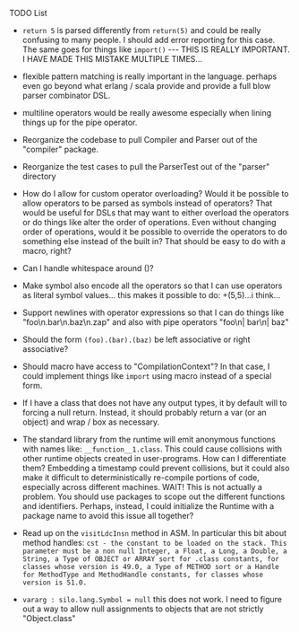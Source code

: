 
TODO List

- `return 5` is parsed differently from `return(5)` and could be really confusing to many people. I should add error reporting for this case. The same goes for things like `import()` --- THIS IS REALLY IMPORTANT. I HAVE MADE THIS MISTAKE MULTIPLE TIMES...

- flexible pattern matching is really important in the language. perhaps even go beyond what erlang / scala provide and provide a full blow parser combinator DSL.

- multiline operators would be really awesome especially when lining things up for the pipe operator.

- Reorganize the codebase to pull Compiler and Parser out of the "compiler" package.
- Reorganize the test cases to pull the ParserTest out of the "parser" directory

- How do I allow for custom operator overloading? Would it be possible to allow operators to be parsed as symbols instead of operators? That would be useful for DSLs that may want to either overload the operators or do things like alter the order of operations. Even without changing order of operations, would it be possible to override the operators to do something else instead of the built in? That should be easy to do with a macro, right?

- Can I handle whitespace around ()?
- Make symbol also encode all the operators so that I can use operators as literal symbol values... this makes it possible to do: +(5,5)...i think...
- Support newlines with operator expressions so that I can do things like "foo\n.bar\n.baz\n.zap" and also with pipe operators "foo\n| bar\n| baz"

- Should the form `(foo).(bar).(baz)` be left associative or right associative?

- Should macro have access to "CompilationContext"? In that case, I could implement things like `import` using macro instead of a special form.

- If I have a class that does not have any output types, it by default will to forcing a null return. Instead, it should probably return a var (or an object) and wrap / box as necessary.

- The standard library from the runtime will emit anonymous functions with names like: `__function__1.class`. This could cause collisions with other runtime objects created in user-programs. How can I differentiate them? Embedding a timestamp could prevent collisions, but it could also make it difficult to deterministically re-compile portions of code, especially across different machines. WAIT! This is not actually a problem. You should use packages to scope out the different functions and identifiers. Perhaps, instead, I could initialize the Runtime with a package name to avoid this issue all together?

- Read up on the `visitLdcInsn` method in ASM. In particular this bit about method handles: `cst - the constant to be loaded on the stack. This parameter must be a non null Integer, a Float, a Long, a Double, a String, a Type of OBJECT or ARRAY sort for .class constants, for classes whose version is 49.0, a Type of METHOD sort or a Handle for MethodType and MethodHandle constants, for classes whose version is 51.0.`

- `vararg : silo.lang.Symbol = null` this does not work. I need to figure out a way to allow null assignments to objects that are not strictly "Object.class"